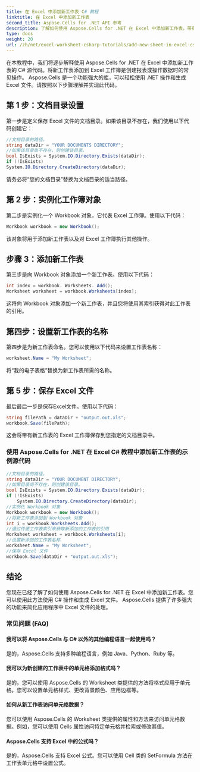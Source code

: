 ```yaml
---
title: 在 Excel 中添加新工作表 C# 教程
linktitle: 在 Excel 中添加新工作表
second_title: Aspose.Cells for .NET API 参考
description: 了解如何使用 Aspose.Cells for .NET 在 Excel 中添加新工作表。带有 C# 源代码的分步教程。
type: docs
weight: 20
url: /zh/net/excel-worksheet-csharp-tutorials/add-new-sheet-in-excel-csharp-tutorial/
---
```

在本教程中，我们将逐步解释使用 Aspose.Cells for .NET 在 Excel 中添加新工作表的 C# 源代码。将新工作表添加到 Excel 工作簿是创建报表或操作数据时的常见操作。 Aspose.Cells 是一个功能强大的库，可以轻松使用 .NET 操作和生成 Excel 文件。请按照以下步骤理解并实现此代码。

## 第 1 步：文档目录设置

第一步是定义保存 Excel 文件的文档目录。如果该目录不存在，我们使用以下代码创建它：

```csharp
//文档目录的路径。
string dataDir = "YOUR DOCUMENTS DIRECTORY";
//如果该目录尚不存在，则创建该目录。
bool IsExists = System.IO.Directory.Exists(dataDir);
if (!IsExists)
System.IO.Directory.CreateDirectory(dataDir);
```

请务必将“您的文档目录”替换为文档目录的适当路径。

## 第 2 步：实例化工作簿对象

第二步是实例化一个 Workbook 对象，它代表 Excel 工作簿。使用以下代码：

```csharp
Workbook workbook = new Workbook();
```

该对象将用于添加新工作表以及对 Excel 工作簿执行其他操作。

## 步骤 3：添加新工作表

第三步是向 Workbook 对象添加一个新工作表。使用以下代码：

```csharp
int index = workbook. Worksheets. Add();
Worksheet worksheet = workbook.Worksheets[index];
```

这将向 Workbook 对象添加一个新工作表，并且您将使用其索引获得对此工作表的引用。

## 第四步：设置新工作表的名称

第四步是为新工作表命名。您可以使用以下代码来设置工作表名称：

```csharp
worksheet.Name = "My Worksheet";
```

将“我的电子表格”替换为新工作表所需的名称。

## 第 5 步：保存 Excel 文件

最后最后一步是保存Excel文件。使用以下代码：

```csharp
string filePath = dataDir + "output.out.xls";
workbook.Save(filePath);
```

这会将带有新工作表的 Excel 工作簿保存到您指定的文档目录中。

### 使用 Aspose.Cells for .NET 在 Excel C# 教程中添加新工作表的示例源代码 
```csharp
//文档目录的路径。
string dataDir = "YOUR DOCUMENT DIRECTORY";
//如果目录尚不存在，则创建该目录。
bool IsExists = System.IO.Directory.Exists(dataDir);
if (!IsExists)
	System.IO.Directory.CreateDirectory(dataDir);
//实例化 Workbook 对象
Workbook workbook = new Workbook();
//将新工作表添加到 Workbook 对象
int i = workbook.Worksheets.Add();
//通过传递工作表索引来获取新添加的工作表的引用
Worksheet worksheet = workbook.Worksheets[i];
//设置新添加的工作表名称
worksheet.Name = "My Worksheet";
//保存 Excel 文件
workbook.Save(dataDir + "output.out.xls");
```

## 结论

您现在已经了解了如何使用 Aspose.Cells for .NET 在 Excel 中添加新工作表。您可以使用此方法使用 C# 操作和生成 Excel 文件。 Aspose.Cells 提供了许多强大的功能来简化应用程序中 Excel 文件的处理。

### 常见问题 (FAQ)

#### 我可以将 Aspose.Cells 与 C# 以外的其他编程语言一起使用吗？

是的，Aspose.Cells 支持多种编程语言，例如 Java、Python、Ruby 等。

#### 我可以为新创建的工作表中的单元格添加格式吗？

是的，您可以使用 Aspose.Cells 的 Worksheet 类提供的方法将格式应用于单元格。您可以设置单元格样式、更改背景颜色、应用边框等。

#### 如何从新工作表访问单元格数据？

您可以使用 Aspose.Cells 的 Worksheet 类提供的属性和方法来访问单元格数据。例如，您可以使用 Cells 属性访问特定单元格并检索或修改其值。

#### Aspose.Cells 支持 Excel 中的公式吗？

是的，Aspose.Cells 支持 Excel 公式。您可以使用 Cell 类的 SetFormula 方法在工作表单元格中设置公式。
